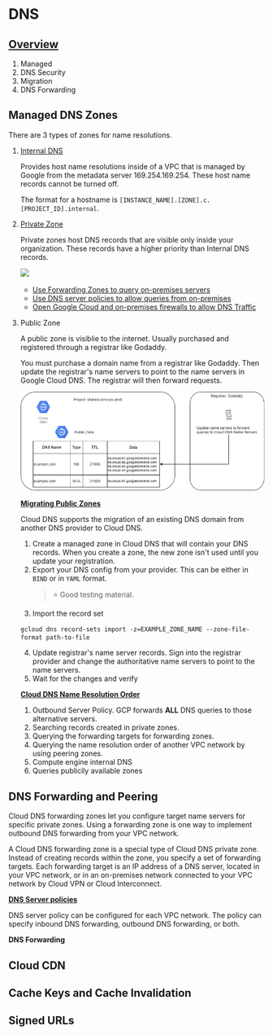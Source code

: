 # DNS

## [Overview](https://cloud.google.com/dns/docs/overview)
1. Managed
1. DNS Security
1. Migration
1. DNS Forwarding

## Managed DNS Zones
There are 3 types of zones for name resolutions.
1. [Internal DNS](https://cloud.google.com/compute/docs/internal-dns)

    Provides host name resolutions inside of a VPC that is managed by Google from the metadata server 169.254.169.254. These host name records cannot be turned off.

    The format for a hostname is `[INSTANCE_NAME].[ZONE].c.[PROJECT_ID].internal`.

1. [Private Zone](https://cloud.google.com/dns/docs/best-practices#best_practices_for_private_zones)

    Private zones host DNS records that are visible only inside your organization. These records have a higher priority than Internal DNS records.

    ![](https://cloud.google.com/dns/images/private_zones_hosted_in_shared_vpc_network.svg)

    * [Use Forwarding Zones to query on-premises servers](https://cloud.google.com/dns/docs/best-practices#use_forwarding_zones_to_query_on-premises_servers)
    * [Use DNS server policies to allow queries from on-premises](https://cloud.google.com/dns/docs/best-practices#use_dns_server_policies_to_allow_queries_from_on-premises)
    * [Open Google Cloud and on-premises firewalls to allow DNS Traffic](https://cloud.google.com/dns/docs/best-practices#open-google-cloud-and-on-premises-firewalls)

1. Public Zone

    A public zone is visiblie to the internet. Usually purchased and registered through a registrar like Godaddy.

    You must purchase a domain name from a registrar like Godaddy. Then update the registrar's name servers to point to the name servers in Google Cloud DNS. The registrar will then forward requests.

    ![](./registrar-to-clouddns.png)

    <b>[Migrating Public Zones](https://cloud.google.com/dns/docs/migrating)</b>

    Cloud DNS supports the migration of an existing DNS domain from another DNS provider to Cloud DNS.

    1. Create a managed zone in Cloud DNS that will contain your DNS records. When you create a zone, the new zone isn't used until you update your registration.
    2. Export your DNS config from your provider. This can be either in `BIND` or in `YAML` format.
        > :star: Good testing material.
    3. Import the record set
    ```gcloud
    gcloud dns record-sets import -z=EXAMPLE_ZONE_NAME --zone-file-format path-to-file
    ```
    4. Update registrar's name server records. Sign into the registrar provider and change the authoritative name servers to point to the name servers.
    5. Wait for the changes and verify

    <b>[Cloud DNS Name Resolution Order](https://cloud.google.com/dns/docs/vpc-name-res-order)</b>
    
    1. Outbound Server Policy. GCP forwards <b>ALL</b> DNS queries to those alternative servers.
    1. Searching records created in private zones.
    1. Querying the forwarding targets for forwarding zones.
    1. Querying the name resolution order of another VPC network by using peering zones.
    1. Compute engine internal DNS
    1. Queries publicily available zones

## DNS Forwarding and Peering

Cloud DNS forwarding zones let you configure target name servers for specific private zones. Using a forwarding zone is one way to implement outbound DNS forwarding from your VPC network.

A Cloud DNS forwarding zone is a special type of Cloud DNS private zone. Instead of creating records within the zone, you specify a set of forwarding targets. Each forwarding target is an IP address of a DNS server, located in your VPC network, or in an on-premises network connected to your VPC network by Cloud VPN or Cloud Interconnect.

<b>[DNS Server policies](https://cloud.google.com/dns/docs/overview#dns-server-policy)</b>

DNS server policy can be configured for each VPC network.  The policy can specify inbound DNS forwarding, outbound DNS forwarding, or both.

<b>DNS Forwarding</b>

## Cloud CDN

## Cache Keys and Cache Invalidation

## Signed URLs